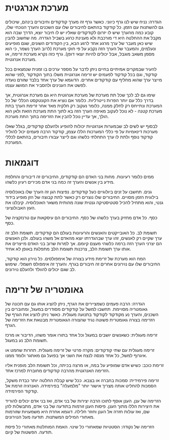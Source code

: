 מערכת אנרגטית 
==========

הגדרה: נניח שיש לנו גרף כיווני. כאשר גרף זה מערך קודקודים וחיבורים בינהם, שיכולים גם להשתנות עם הזמן. 
כל קודקוד בהתאם לחיבורים שלו עם השכנים והערך הנוכחי שלו, קובע כמה מהערך שיש לו יזרום לקודקודים שאליו 
יש לו חיבור יוצא, הדרך שבה הוא מקבל את ההחלטה היא די מורכבת ולא מענינת כרגע בשביל הגדרה. מה שחשוב להבין 
שיש כאן מעבר של ערך מרגע אחד לרגע הבא, בין הקודודים השונים, שגם מופיעים ונעלמים, והמעבר של הערך הזה
נקבע על פי חוקי מערכת (לרוב הערך נשמר, כי הוא מסמן משאב מוגבל, אבל יכולים להיות יוצאי דופן). גרף כזה 
נקרא מערכת זרימה, או מערכת אנרגטית.

להעיר שבמקרים אמיתיים בחיים ניתן לדבר על מספר ערכים בו זמנית שנמצאים בכל קודקוד, וגם בכל קודקוד לפעמים
יש זרימה אנרגטית משלו בתוך הקודקוד ,לפני שהוא מייצר ערך שהוא מחליף עם קודקודים אחרים. 
הדוגמא של ערך אחד בלבד שזורם נועדה לפשט את הענינים ולהסביר את המושג עצמו. 

שימו גם לב לכך שכל תת מערכת של מערכת אנרגטית היא גם מערכת אנרגטית, אך בדרך כלל עם יותר הפרות נייטרליות. 
כלומר אם נוציא את הקונטקסט הכללי של כל המערכת ונתייחס רק לחלק ממנה, כלומר נעקוב רק חלקית מאד אחר זרימת 
הערך בתת מערכת קטנה - לא נוכל לעקוב מאיפה הערך הזה בא לתוך התת מערכת הזאת ולאן הוא הולך, אך עדיין נוכל להבין 
את הזרימה בתוך התת מערכת. 

לבסוף יש לשים לב שבמערות אנרגטיות יכולות להופיע ולהעלם קודקודים, בגלל שאלו מערכות דינאמיות על פי כללי המערכות
הללו עצמן, קודקוד הרבה פעמים יכול להוליד קודקוד נוסף ולתת לו ערך התחלתי כלשהו וגם לייצר עבורו חיבורים, בהתאם 
לכללי המערכת. 

דוגמאות
=====

ממים כלומר רעיונות. מחות בני האדם הם קודקודים, החיבורים זה דיבורים והחלפת מידע בין אנשים
והערך זה כמה בני אדם מכירים רעיון כלשהו. 

גנים. תחשבו על זנים ביולוגיים כעל קודקודים. נפיצות הגן זה הערך שלו באוכלוסיה בילוגית הזמן 
מסויים. החיבורים שלו נוצרים רק כאשר לתת קבוצה של הזן מופיע בידוד גנטי, והוא מתחיל להכיל 
סטטיסטיקה גנטית שונה מהותית משאר האוכלוסיה. קיבלנו את העץ האבולוציוני.

כסף. כל אדם מחזיק בערך כלשהו של כסף. החיבורים הם עיסקאות עם טרנזקציה של כסף. 

תשומת לב. כל האובייקטים והאנשים והרעיונות בעולם הם קודקודים. תשומת הלב זה ערך שקיים רק לאנשים, 
זהו ערך שבהגדרתו יוצא מהאדם אל משהו בעולם. ולכן האנשים הם יצרני הערך הזה ברמה כלשהי מעצם קיומם. 
אך למרות שרוב בני האדם מייצרים את אותו ערך תשומת הלב, צרכנות תשומת הלב מתפלגת באופן לא אחיד. 

המח הוא מערכת של זרימת מידע בצורה של אימפולסים. כל נוירון הוא קודקוד, החיבורים שלו עם נוירונים אחרים 
זה חיבורים בגרף. והערך זה אימפולס חשמלי. שימוש לב שגם יכולים להוולד ולהעלם נוירונים.

גאומטריה של זרימה 
======

הגדרה: הרבה פעמים כשמציירים את הגרף, ניתן להציג אותו גם עם תכונה של גאומטריה מסויימת. תחשבו למשל 
על קודקודים מסודרים במעגל, ומחוברים בין השכנים, והערך נע מקודקוד לקודקוד בתנועה מעגלית. כאשר ניתן
להציג את הגרף של הזרימה בצורה גאומטרית פשוטה נגיד שהצורה הגאומטרית מבטאת את הזרימה של הגרף. 

זרימה מעגלית: כשאנשים יושבים במעגל וכל אחד בתורו אומר משהו, הדיבור או מרכז תשומת הלב נע במעגל. 

זרימה מעגלית עם שתי קודקודים: מקרה פרטי של זרימה מעגלית. תחרות שחמט או איגרוף למשל, כל אחד מנסה 
לנצח את השני אך בפועל גם מאתגר ולומד ממנו. 

זרימת כוכב: כשיש אדם שמופיע על במה, או מרצה בכיתה, וכל תשומת הלב מופנית אליו הזרימה האנרגטית 
מהרבה קודקודים מחוברת למרכז אחד. 

זרימה פירמידית: סמכות בחברה או בצבא. ככל שיש קבלת החלטה יותר כבדת משקל, הסמכות להחליט אותה 
מצריך אישור יותר "מלמעלה" בפירמידה. האנרגיה זורמת אל קודקוד הפירמידה. 

הזרימה של ענן. הענן אוסף לתוכו הרבה יצירות של בני אדם, ואז בני אדם יכולים להוריד את היצירות
הללו מתוך הענן. פיסות הענן זורמות בתודעה של בני אדם, מתבשלות להן שם, ואז עולות חזרה אל 
הענן וחוזר חלילה. דוגמא אחרת היא משמעויות שזורמות מאחורי המילים המשתנות. תודעה מעל הנוירונים. 

הזרימה של נקודה: הסטטיות שמאחורי כל שינוי. האמת המוחלטת מאחורי כל פיסת תודעה. הפשטות של קיום. 
